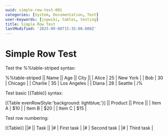 ```yaml
---
uuid: simple-row-test-001
categories: [System, Documentation, Test]
user-keywords: [jspwiki, tables, testing]
title: Simple Row Test
lastModified: '2025-09-08T15:35:00.000Z'
---
```

# Simple Row Test

Test the %%table-striped syntax:

%%table-striped
|| Name || Age || City ||
| Alice | 25 | New York |
| Bob | 30 | Chicago |
| Charlie | 35 | Los Angeles |
| Diana | 28 | Seattle |
/%

Test basic [{Table}] syntax:

[{Table evenRowStyle:'background: lightblue;'}]
|| Product || Price ||
| Item A | $10 |
| Item B | $20 |
| Item C | $15 |

Test row numbering:

[{Table}]
||# || Task ||
|# | First task |
|# | Second task |
|# | Third task |
